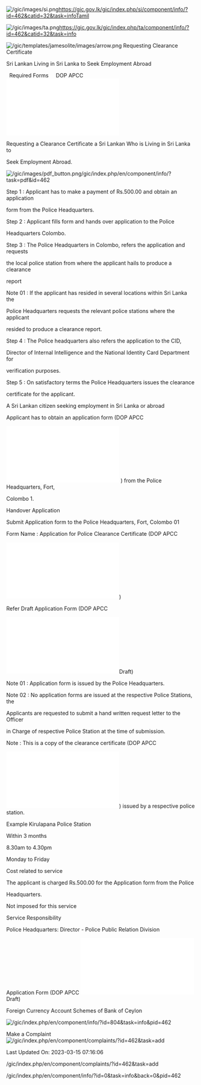 <!-- Source: https://gic.gov.lk/gic/index.php/en/component/info/?id=462&catid=32&task=info -->

![/gic/images/si.png](/gic/images/si.png)https://gic.gov.lk/gic/index.php/si/component/info/?id=462&catid=32&task=infoTamil

![/gic/images/ta.png](/gic/images/ta.png)https://gic.gov.lk/gic/index.php/ta/component/info/?id=462&catid=32&task=info

![/gic/templates/jamesolite/images/arrow.png](/gic/templates/jamesolite/images/arrow.png) Requesting Clearance Certificate

Sri Lankan Living in Sri Lanka to Seek Employment Abroad

  Required Forms     DOP APCC ![/gic/pdf/clearance_application.pdf](/gic/pdf/clearance_application.pdf)

Requesting a Clearance Certificate a Sri Lankan Who is Living in Sri Lanka to

Seek Employment Abroad.

![/gic/images/pdf_button.png](/gic/images/pdf_button.png)/gic/index.php/en/component/info/?task=pdf&id=462

Step 1 : Applicant has to make a payment of Rs.500.00 and obtain an application

form from the Police Headquarters.

Step 2 : Applicant fills form and hands over application to the Police

Headquarters Colombo.

Step 3 : The Police Headquarters in Colombo, refers the application and requests

the local police station from where the applicant hails to produce a clearance

report

Note 01 : If the applicant has resided in several locations within Sri Lanka the

Police Headquarters requests the relevant police stations where the applicant

resided to produce a clearance report.

Step 4 : The Police headquarters also refers the application to the CID,

Director of Internal Intelligence and the National Identity Card Department for

verification purposes.

Step 5 : On satisfactory terms the Police Headquarters issues the clearance

certificate for the applicant.

A Sri Lankan citizen seeking employment in Sri Lanka or abroad

Applicant has to obtain an application form (DOP APCC

![/gic/pdf/clearance_application.pdf](/gic/pdf/clearance_application.pdf) ) from the Police Headquarters, Fort,

Colombo 1.

Handover Application

Submit Application form to the Police Headquarters, Fort, Colombo 01

Form Name : Application for Police Clearance Certificate (DOP APCC

![/gic/pdf/clearance_application.pdf](/gic/pdf/clearance_application.pdf))

Refer Draft Application Form (DOP APCC

![/gic/pdf/clearance_application.pdf](/gic/pdf/clearance_application.pdf)Draft)

Note 01 : Application form is issued by the Police Headquarters.

Note 02 : No application forms are issued at the respective Police Stations, the

Applicants are requested to submit a hand written request letter to the Officer

in Charge of respective Police Station at the time of submission.

Note : This is a copy of the clearance certificate (DOP APCC

![/gic/pdf/clearance_application.pdf](/gic/pdf/clearance_application.pdf)) issued by a respective police station.

Example Kirulapana Police Station

Within 3 months

8.30am to 4.30pm

Monday to Friday

Cost related to service

The applicant is charged Rs.500.00 for the Application form from the Police

Headquarters.

Not imposed for this service

Service Responsibility

Police Headquarters: Director - Police Public Relation Division

Application Form (DOP APCC ![/gic/pdf/clearance_application.pdf](/gic/pdf/clearance_application.pdf)Draft)

Foreign Currency Account Schemes of Bank of Ceylon

![/gic/index.php/en/component/info/?id=804&task=info&pid=462](/gic/index.php/en/component/info/?id=804&task=info&pid=462)

Make a Complaint ![/gic/index.php/en/component/complaints/?id=462&task=add](/gic/index.php/en/component/complaints/?id=462&task=add)

Last Updated On: 2023-03-15 07:16:06

/gic/index.php/en/component/complaints/?id=462&task=add

/gic/index.php/en/component/info/?id=0&task=info&back=0&pid=462